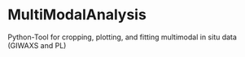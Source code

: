 # MultiModalAnalysis
Python-Tool for cropping, plotting, and fitting multimodal in situ data (GIWAXS and PL)
